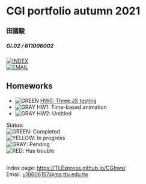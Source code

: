 # CGI portfolio autumn 2021
### 田國駿
##### GI.02 / 611006002

[![INDEX](https://tlexpress.github.io/CGhws/index_files/index_thumb256.png)](https://tlexpress.github.io/CGhws/) \
[![EMAIL](https://tlexpress.github.io/CGhws/index_files/email_thumb.png)](mailto:u10606157@ms.ttu.edu.tw)

## Homeworks

- ![GREEN](https://tlexpress.github.io/CGhws/index_files/green.png) [HW0: Three.JS testing](https://tlexpress.github.io/CGhws/hw0/)
- ![GRAY](https://tlexpress.github.io/CGhws/index_files/gray.png) HW1: Time-based animation
- ![GRAY](https://tlexpress.github.io/CGhws/index_files/gray.png) HW2: Untitled

Status: \
![GREEN](https://tlexpress.github.io/CGhws/index_files/green.png): Completed \
![YELLOW](https://tlexpress.github.io/CGhws/index_files/yellow.png): In progress \
![GRAY](https://tlexpress.github.io/CGhws/index_files/gray.png): Pending \
![RED](https://tlexpress.github.io/CGhws/index_files/red.png): Has trouble
##

Index page: https://TLExpress.github.io/CGhws/ \
Email: u10606157@ms.ttu.edu.tw